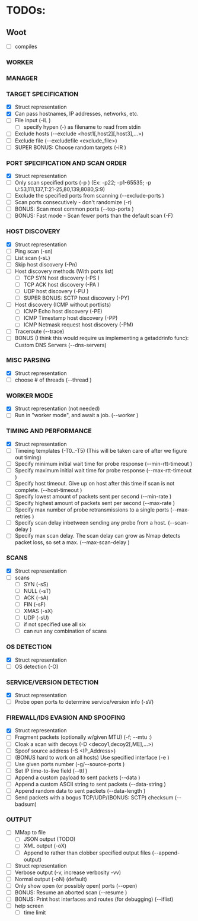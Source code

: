 # TODOs:

## Woot 
 - [ ] compiles

### WORKER

### MANAGER

### TARGET SPECIFICATION
 - [x] Struct representation
 - [x] Can pass hostnames, IP addresses, networks, etc.
 - [ ] File input (-iL <filename>)
    - [ ] specify hypen (-) as filename to read from stdin
 - [ ] Exclude hosts (--exclude <host1\[,host2]\[,host3],...>)
 - [ ] Exclude file (--excludefile <exclude_file>)
 - [ ] SUPER BONUS: Choose random targets (-iR <num hosts>)

### PORT SPECIFICATION AND SCAN ORDER
 - [x] Struct representation
 - [ ] Only scan specified ports (-p <ports ranges>) (Ex: -p22; -p1-65535; -p U:53,111,137,T:21-25,80,139,8080,S:9)
 - [ ] Exclude the specified ports from scanning (--exclude-ports <ports ranges>)
 - [ ] Scan ports consecutively - don't randomize (-r)
 - [ ] BONUS: Scan <number> most common ports (--top-ports <number>)
 - [ ] BONUS: Fast mode - Scan fewer ports than the default scan (-F)

### HOST DISCOVERY
 - [x] Struct representation
 - [ ] Ping scan (-sn)
 - [ ] List scan (-sL)
 - [ ] Skip host discovery (-Pn)
 - [ ] Host discovery methods (With ports list)
 	- [ ] TCP SYN host discovery (-PS <ports>)
 	- [ ] TCP ACK host discovery (-PA <ports>)
 	- [ ] UDP host discovery (-PU <ports>)
 	- [ ] SUPER BONUS: SCTP host discovery (-PY)
 - [ ] Host discovery (ICMP without portlists)
 	- [ ] ICMP Echo host discovery (-PE)
 	- [ ] ICMP Timestamp host discovery (-PP)
 	- [ ] ICMP Netmask request host discovery (-PM)
 - [ ] Traceroute (--trace)
 - [ ] BONUS (I think this would require us implementing a getaddrinfo func): Custom DNS Servers (--dns-servers)

### MISC PARSING
 - [x] Struct representation
 - [ ] choose # of threads (--thread <num>)

### WORKER MODE
 - [x] Struct representation (not needed)
 - [ ] Run in "worker mode", and await a job. (--worker <ports>)

###  TIMING AND PERFORMANCE
 - [x] Struct representation
 - [ ] Timeing templates (-T0..-T5) (This will be taken care of after we figure out timing)
 - [ ] Specify minimum initial wait time for probe response (--min-rtt-timeout <time>)
 - [ ] Specify maximum initial wait time for probe response (--max-rtt-timeout <time>)
 - [ ] Specify host timeout. Give up on host after this time if scan is not complete. (--host-timeout <time>)
 - [ ] Specify lowest amount of packets sent per second (--min-rate <packet amount>)
 - [ ] Specify highest amount of packets sent per second (--max-rate <packet amount>)
 - [ ] Specify max number of probe retransmissions to a single ports (--max-retries <time>)
 - [ ] Specify scan delay inbetween sending any probe from a host. (--scan-delay <time>)
 - [ ] Specify max scan delay. The scan delay can grow as Nmap detects packet loss, so set a max. (--max-scan-delay <time>)

### SCANS
 - [x] Struct representation
 - [ ] scans
	- [ ] SYN (-sS)
	- [ ] NULL (-sT)
	- [ ] ACK (-sA)
	- [ ] FIN (-sF)
	- [ ] XMAS (-sX)
	- [ ] UDP (-sU)
	- [ ] if not specified use all six
	- [ ] can run any combination of scans

### OS DETECTION
 - [x] Struct representation
 - [ ] OS detection (-O)

### SERVICE/VERSION DETECTION
 - [x] Struct representation
 - [ ] Probe open ports to determine service/version info (-sV)

### FIREWALL/IDS EVASION AND SPOOFING
 - [x] Struct representation
 - [ ] Fragment packets (optionally w/given MTU) (-f; --mtu <val>:)
 - [ ] Cloak a scan with decoys (-D <decoy1,decoy2\[,ME],...>)
 - [ ] Spoof source address (-S <IP_Address>)
 - [ ] (BONUS hard to work on all hosts) Use specified interface (-e <iface>)
 - [ ] Use given ports number (-g/--source-ports <portnum>)
 - [ ] Set IP time-to-live field (--ttl <val>)
 - [ ] Append a custom payload to sent packets (--data <hex string>)
 - [ ] Append a custom ASCII string to sent packets (--data-string <string>)
 - [ ] Append random data to sent packets (--data-length <num>)
 - [ ] Send packets with a bogus TCP/UDP/(BONUS: SCTP) checksum (--badsum)

### OUTPUT
 - [ ] MMap to file
    - [ ] JSON output (TODO)
    - [ ] XML output (-oX)
    - [ ] Append to rather than clobber specified output files (--append-output)
 - [ ] Struct representation
 - [ ] Verbose output (-v, increase verbosity -vv)
 - [ ] Normal output (-oN) (default)
 - [ ] Only show open (or possibly open) ports (--open)
 - [ ] BONUS: Resume an aborted scan (--resume <filename>)
 - [ ] BONUS: Print host interfaces and routes (for debugging) (--iflist)
 - [ ] help screen
	- [ ] time limit
